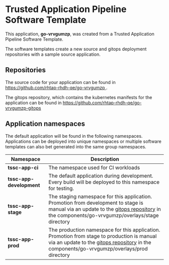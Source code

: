 # Trusted Application Pipeline Software Template

This application, **go-vrvgumzp**, was created from a Trusted Application Pipeline Software Template.

The software templates create a new source and gitops deployment repositories with a sample source application. 

## Repositories

The source code for your application can be found in [https://github.com/rhtap-rhdh-qe/go-vrvgumzp ](https://github.com/rhtap-rhdh-qe/go-vrvgumzp ).
 
The gitops repository, which contains the kubernetes manifests for the application can be found in 
[https://github.com/rhtap-rhdh-qe/go-vrvgumzp-gitops ](https://github.com/rhtap-rhdh-qe/go-vrvgumzp-gitops ) 

## Application namespaces 

The default application will be found in the following namespaces. Applications can be deployed into unique namespaces or multiple software templates can also bet generated into the same group namespaces.  

|  Namespace   |  Description   |  
| -------- | -------- |
| **tssc-app-ci** | The namespace used for CI workloads |
| **tssc-app-development** | The default application during development. Every build will be deployed to this namespace for testing. |
| **tssc-app-stage** | The staging namespace for this application. Promotion from development to stage is manual via an update to the [gitops repository](https://github.com/rhtap-rhdh-qe/go-vrvgumzp-gitops ) in the components/go-vrvgumzp/overlays/stage directory |
| **tssc-app-prod** | The production namespace for this application. Promotion from stage to production is manual via an update to the [gitops repository](https://github.com/rhtap-rhdh-qe/go-vrvgumzp-gitops ) in the components/go-vrvgumzp/overlays/prod directory |